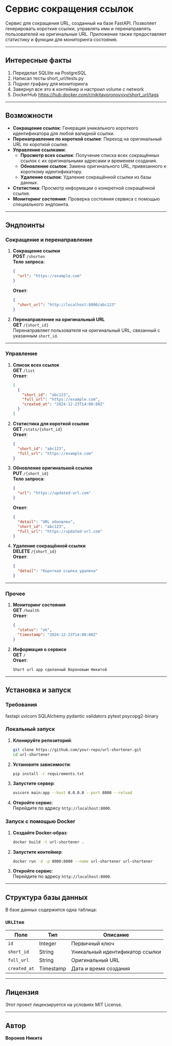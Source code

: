 # Сервис сокращения ссылок

Сервис для сокращения URL, созданный на базе FastAPI. Позволяет генерировать короткие ссылки, управлять ими и перенаправлять пользователей на оригинальные URL. Приложение также предоставляет статистику и функции для мониторинга состояния.

---

## Интересные факты
1. Переделал SQLlite на PostgreSQL 
2. Написал тесты short_url/tests.py 
3. Поднял графану для мониторинга
4. Завернул все это в контейнер и настроил volume c network
5. DockerHub https://hub.docker.com/r/nikitavoronovvvv/short_url/tags
---

## Возможности

- **Сокращение ссылок**: Генерация уникального короткого идентификатора для любой валидной ссылки.
- **Перенаправление по короткой ссылке**: Переход на оригинальный URL по короткой ссылке.
- **Управление ссылками**:
  - **Просмотр всех ссылок**: Получение списка всех сокращённых ссылок с их оригинальными адресами и временем создания.
  - **Обновление ссылок**: Замена оригинального URL, привязанного к короткому идентификатору.
  - **Удаление ссылок**: Удаление сокращённой ссылки из базы данных.
- **Статистика**: Просмотр информации о конкретной сокращённой ссылке.
- **Мониторинг состояния**: Проверка состояния сервиса с помощью специального эндпоинта.

---

## Эндпоинты

### Сокращение и перенаправление

1. **Сокращение ссылки**  
   **POST** `/shorten`  
   **Тело запроса**:  
   ```json
   {
     "url": "https://example.com"
   }
   ```  
   **Ответ**:  
   ```json
   {
     "short_url": "http://localhost:8000/abc123"
   }
   ```

2. **Перенаправление на оригинальный URL**  
   **GET** `/{short_id}`  
   Перенаправляет пользователя на оригинальный URL, связанный с указанным `short_id`.

---

### Управление

1. **Список всех ссылок**  
   **GET** `/list`  
   **Ответ**:  
   ```json
   [
     {
       "short_id": "abc123",
       "full_url": "https://example.com",
       "created_at": "2024-12-23T14:00:00Z"
     }
   ]
   ```

2. **Статистика для короткой ссылки**  
   **GET** `/stats/{short_id}`  
   **Ответ**:  
   ```json
   {
     "short_id": "abc123",
     "full_url": "https://example.com"
   }
   ```

3. **Обновление оригинальной ссылки**  
   **PUT** `/{short_id}`  
   **Тело запроса**:  
   ```json
   {
     "url": "https://updated-url.com"
   }
   ```  
   **Ответ**:  
   ```json
   {
     "detail": "URL обновлен",
     "short_id": "abc123",
     "full_url": "https://updated-url.com"
   }
   ```

4. **Удаление сокращённой ссылки**  
   **DELETE** `/{short_id}`  
   **Ответ**:  
   ```json
   {
     "detail": "Короткая ссылка удалена"
   }
   ```

---

### Прочее

1. **Мониторинг состояния**  
   **GET** `/health`  
   **Ответ**:  
   ```json
   {
     "status": "ok",
     "timestamp": "2024-12-23T14:00:00Z"
   }
   ```

2. **Информация о сервисе**  
   **GET** `/`  
   **Ответ**:  
   ```text
   Short url app сделанный Вороновым Никитой
   ```

---

## Установка и запуск

### Требования

fastapi
uvicorn
SQLAlchemy
pydantic
validators
pytest
psycopg2-binary

### Локальный запуск

1. **Клонируйте репозиторий**:
   ```bash
   git clone https://github.com/your-repo/url-shortener.git
   cd url-shortener
   ```

2. **Установите зависимости**:
   ```bash
   pip install -r requirements.txt
   ```

3. **Запустите сервер**:
   ```bash
   uvicorn main:app --host 0.0.0.0 --port 8000 --reload
   ```

4. **Откройте сервис**:  
   Перейдите по адресу `http://localhost:8000`.

### Запуск с помощью Docker

1. **Создайте Docker-образ**:
   ```bash
   docker build -t url-shortener .
   ```

2. **Запустите контейнер**:
   ```bash
   docker run -d -p 8000:8000 --name url-shortener url-shortener
   ```

3. **Откройте сервис**:  
   Перейдите по адресу `http://localhost:8000`.

---

## Структура базы данных

В базе данных содержится одна таблица:

### `URLItem`

| Поле         | Тип        | Описание                        |
|--------------|------------|---------------------------------|
| `id`         | Integer    | Первичный ключ                 |
| `short_id`   | String     | Уникальный идентификатор ссылки |
| `full_url`   | String     | Оригинальный URL               |
| `created_at` | Timestamp  | Дата и время создания          |

---

## Лицензия

Этот проект лицензируется на условиях MIT License.

---

## Автор

**Воронов Никита**  
